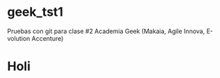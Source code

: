 # geek_tst1
Pruebas con git para  clase #2  Academia Geek (Makaia, Agile Innova, E-volution Accenture)
# Holi
